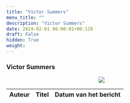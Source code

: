 ```yaml
---
title: "Victor Summers"
menu_title: ""
description: "Victor Summers"
date: 2024-02-01 06:00:01+00:128
draft: False
hidden: True
weight:
---
```

### Victor Summers

<p style="text-align: center"><img src="/portraits/nl-victor-summers.jpg"></p>

**Auteur** | **Titel** | **Datum van het bericht**
---|---|---
